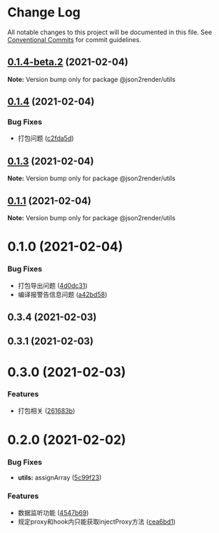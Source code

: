 # Change Log

All notable changes to this project will be documented in this file.
See [Conventional Commits](https://conventionalcommits.org) for commit guidelines.

## [0.1.4-beta.2](https://github.com/fyl080801/json-to-render/compare/@json2render/utils@0.1.4...@json2render/utils@0.1.4-beta.2) (2021-02-04)

**Note:** Version bump only for package @json2render/utils





## [0.1.4](https://github.com/fyl080801/json-to-render/compare/@json2render/utils@0.1.3...@json2render/utils@0.1.4) (2021-02-04)


### Bug Fixes

* 打包问题 ([c2fda5d](https://github.com/fyl080801/json-to-render/commit/c2fda5dd375ab6adc9061a917e39490f65753279))





## [0.1.3](https://github.com/fyl080801/json-to-render/compare/@json2render/utils@0.1.1...@json2render/utils@0.1.3) (2021-02-04)

**Note:** Version bump only for package @json2render/utils





## [0.1.1](https://github.com/fyl080801/json-to-render/compare/@json2render/utils@0.1.0...@json2render/utils@0.1.1) (2021-02-04)

**Note:** Version bump only for package @json2render/utils





# 0.1.0 (2021-02-04)


### Bug Fixes

* 打包导出问题 ([4d0dc31](https://github.com/fyl080801/json-to-render/commit/4d0dc31bb2cd16dbc4c41119c012313fb4d5296d))
* 编译报警告信息问题 ([a42bd58](https://github.com/fyl080801/json-to-render/commit/a42bd58521ea8fd247159ad9a9734f1f63fdfa80))



## 0.3.4 (2021-02-03)



## 0.3.1 (2021-02-03)



# 0.3.0 (2021-02-03)


### Features

* 打包相关 ([261683b](https://github.com/fyl080801/json-to-render/commit/261683b32f382f0fe877fe9cd53565fc875f4d24))



# 0.2.0 (2021-02-02)


### Bug Fixes

* **utils:** assignArray ([5c99f23](https://github.com/fyl080801/json-to-render/commit/5c99f23488541727d66c07e0598f09bd22e0df06))


### Features

* 数据监听功能 ([4547b69](https://github.com/fyl080801/json-to-render/commit/4547b692f4e8876c8e873c8553b37fbd147ab721))
* 规定proxy和hook内只能获取injectProxy方法 ([cea6bd1](https://github.com/fyl080801/json-to-render/commit/cea6bd1f462da236ed04cc814f8e67c86c5e498f))
